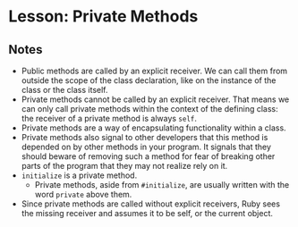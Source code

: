 # Lesson: Private Methods

## Notes

- Public methods are called by an explicit receiver. We can call them from outside the scope of the class declaration, like on the instance of the class or the class itself.
- Private methods cannot be called by an explicit receiver. That means we can only call private methods within the context of the defining class: the receiver of a private method is always `self`.
- Private methods are a way of encapsulating functionality within a class.
- Private methods also signal to other developers that this method is depended on by other methods in your program. It signals that they should beware of removing such a method for fear of breaking other parts of the program that they may not realize rely on it.
- `initialize` is a private method.
  - Private methods, aside from `#initialize`, are usually written with the word `private` above them.
- Since private methods are called without explicit receivers, Ruby sees the missing receiver and assumes it to be self, or the current object.
